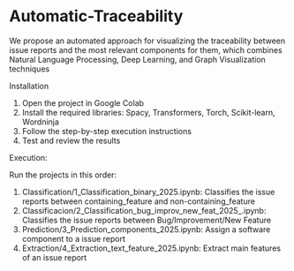 # Automatic-Traceability
We propose an automated approach for visualizing the traceability between issue reports and the most relevant components for them, which combines Natural Language Processing, Deep Learning, and Graph Visualization techniques 

Installation
1. Open the project in Google Colab
2. Install the required libraries: Spacy, Transformers, Torch, Scikit-learn, Wordninja
3. Follow the step-by-step execution instructions
4. Test and review the results


Execution:

Run the projects in this order:

1. Classification/1_Classification_binary_2025.ipynb: Classifies the issue reports between containing_feature and non-containing_feature
2. Classificacion/2_Classification_bug_improv_new_feat_2025_.ipynb: Classifies the issue reports between Bug/Improvement/New Feature
3. Prediction/3_Prediction_components_2025.ipynb: Assign a software component to a issue report
4. Extraction/4_Extraction_text_feature_2025.ipynb: Extract main features of an issue report
